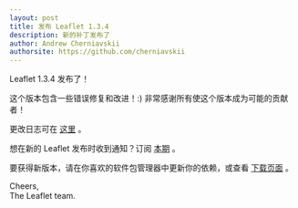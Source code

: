 ```yaml
---
layout: post
title: 发布 Leaflet 1.3.4
description: 新的补丁发布了
author: Andrew Cherniavskii
authorsite: https://github.com/cherniavskii
---
```


Leaflet 1.3.4 发布了！

这个版本包含一些错误修复和改进！:)
非常感谢所有使这个版本成为可能的贡献者！

更改日志可在 [这里](https://github.com/Leaflet/Leaflet/blob/master/CHANGELOG.md) 。

想在新的 Leaflet 发布时收到通知？订阅 [本期](https://github.com/Leaflet/Leaflet/issues/6295) 。

要获得新版本，请在你喜欢的软件包管理器中更新你的依赖，或查看 [下载页面](https://leafletjs.com/download.html) 。

Cheers,<br>
The Leaflet team.
